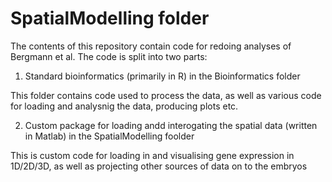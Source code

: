 # SpatialModelling folder

The contents of this repository contain code for redoing analyses of Bergmann et al. The code is split into two parts:

1) Standard bioinformatics (primarily in R) in the Bioinformatics folder

This folder contains code used to process the data, as well as various code for loading and analysnig the data, producing plots etc. 

2) Custom package for loading andd interogating the spatial data (written in Matlab) in the SpatialModelling foolder

This is custom code for loading in and visualising gene expression in 1D/2D/3D, as well as projecting other sources of data on to the embryos
